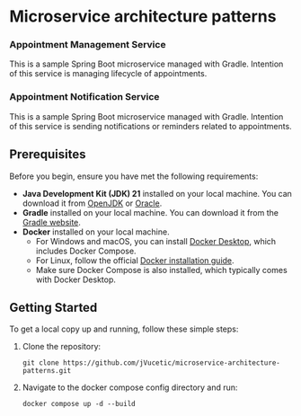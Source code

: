 # Microservice architecture patterns

### Appointment Management Service

This is a sample Spring Boot microservice managed with Gradle. Intention of this service is managing lifecycle of 
appointments.


### Appointment Notification Service

This is a sample Spring Boot microservice managed with Gradle. Intention of this service is sending
notifications or reminders related to appointments.

## Prerequisites

Before you begin, ensure you have met the following requirements:

- **Java Development Kit (JDK) 21** installed on your local machine. 
You can download it from [OpenJDK](https://adoptopenjdk.net/) or [Oracle](https://www.oracle.com/java/technologies/javase-downloads.html).
- **Gradle** installed on your local machine. 
You can download it from the [Gradle website](https://gradle.org/install/).
- **Docker** installed on your local machine.
    - For Windows and macOS, you can install [Docker Desktop](https://www.docker.com/products/docker-desktop/), which includes Docker Compose.
    - For Linux, follow the official [Docker installation guide](https://docs.docker.com/get-docker/).
    - Make sure Docker Compose is also installed, which typically comes with Docker Desktop.


## Getting Started

To get a local copy up and running, follow these simple steps:

1. Clone the repository:

   ```
   git clone https://github.com/jVucetic/microservice-architecture-patterns.git

2. Navigate to the docker compose config directory and run:

    ```
    docker compose up -d --build
